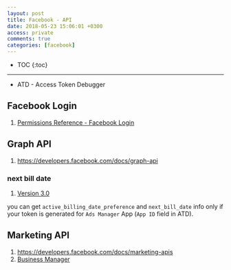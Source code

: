 ```yaml
---
layout: post
title: Facebook - API
date: 2018-05-23 15:06:01 +0300
access: private
comments: true
categories: [facebook]
---
```


<!-- more -->

* TOC
{:toc}
<hr>

- ATD - Access Token Debugger

Facebook Login
--------------

1. [Permissions Reference - Facebook Login](https://developers.facebook.com/docs/facebook-login/permissions/v3.0)

Graph API
---------

1. <https://developers.facebook.com/docs/graph-api>

### next bill date

1. [Version 3.0](https://developers.facebook.com/docs/graph-api/changelog/version3.0)

you can get `active_billing_date_preference` and `next_bill_date` info only
if your token is generated for `Ads Manager` App (`App ID` field in ATD).

Marketing API
-------------

1. <https://developers.facebook.com/docs/marketing-apis>
2. [Business Manager](https://developers.facebook.com/docs/marketing-api/business-manager-api)
